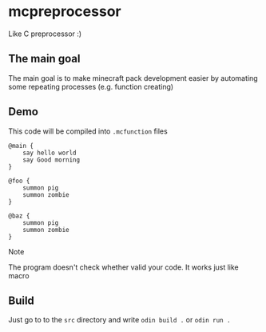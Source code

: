 # mcpreprocessor

Like C preprocessor :)

## The main goal

The main goal is to make minecraft pack development easier by
automating some repeating processes (e.g. function creating)

## Demo

This code will be compiled into `.mcfunction` files

```
@main {
    say hello world
    say Good morning
}

@foo {
    summon pig
    summon zombie
}

@baz {
    summon pig
    summon zombie
}
```

> [!NOTE]
> The program doesn't check whether valid your code.
> It works just like macro

## Build

Just go to to the `src` directory and write `odin build .` or `odin run .`

